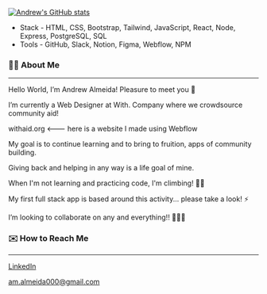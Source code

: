 [![Andrew's GitHub stats](https://github-readme-stats.vercel.app/api?username=Andrew-M-A&hide=stars,issues,contribs)](https://github.com/Andrew-M-A/github-readme-stats)

- Stack - HTML, CSS, Bootstrap, Tailwind, JavaScript, React, Node, Express, PostgreSQL, SQL
- Tools - GitHub, Slack, Notion, Figma, Webflow, NPM
### 👋🏼 About Me
---

Hello World, I’m Andrew Almeida! Pleasure to meet you 💫

I’m currently a Web Designer at With. Company where we crowdsource community aid!

withaid.org <--- here is a website I made using Webflow

My goal is to continue learning and to bring to fruition, apps of community building.

Giving back and helping in any way is a life goal of mine.

When I'm not learning and practicing code, I'm climbing! 🧗🏽

  My first full stack app is based around this activity... please take a look! ⚡️
  
I’m looking to collaborate on any and everything!! 👨🏼‍💻

### ✉️ How to Reach Me
---
[LinkedIn](https://www.linkedin.com/in/andrew-almeida1/)

am.almeida000@gmail.com

<!---
Andrew-M-A/Andrew-M-A is a ✨ special ✨ repository because its `README.md` (this file) appears on your GitHub profile.
You can click the Preview link to take a look at your changes.
--->
